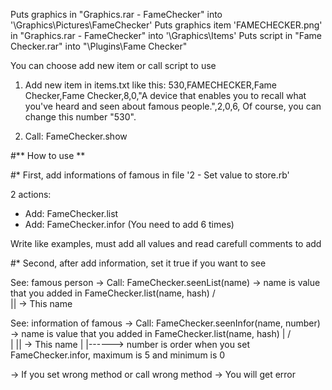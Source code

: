 Puts graphics in "Graphics.rar - FameChecker" into '\Graphics\Pictures\FameChecker'
Puts graphics item 'FAMECHECKER.png' in "Graphics.rar - FameChecker" into '\Graphics\Items'
Puts script in "Fame Checker.rar" into "\Plugins\Fame Checker"

You can choose add new item or call script to use

1. Add new item in items.txt like this:
530,FAMECHECKER,Fame Checker,Fame Checker,8,0,"A device that enables you to recall what you've heard and seen about famous people.",2,0,6,
Of course, you can change this number "530".

2. Call: FameChecker.show

#** How to use **

#* First, add informations of famous in file '2 - Set value to store.rb'

2 actions:
  + Add: FameChecker.list
  + Add: FameChecker.infor (You need to add 6 times)

Write like examples, must add all values and read carefull comments to add

#* Second, after add information, set it true if you want to see

See: famous person -> Call: FameChecker.seenList(name) -> name is value that you added in FameChecker.list(name, hash)
													    /\
													    || -> This name

See: information of famous -> Call: FameChecker.seenInfor(name, number) -> name is value that you added in FameChecker.list(name, hash)
								  |					    /\
								  |					    || -> This name
								  |
								  |------> number is order when you set FameChecker.infor, maximum is 5 and minimum is 0

-> If you set wrong method or call wrong method -> You will get error